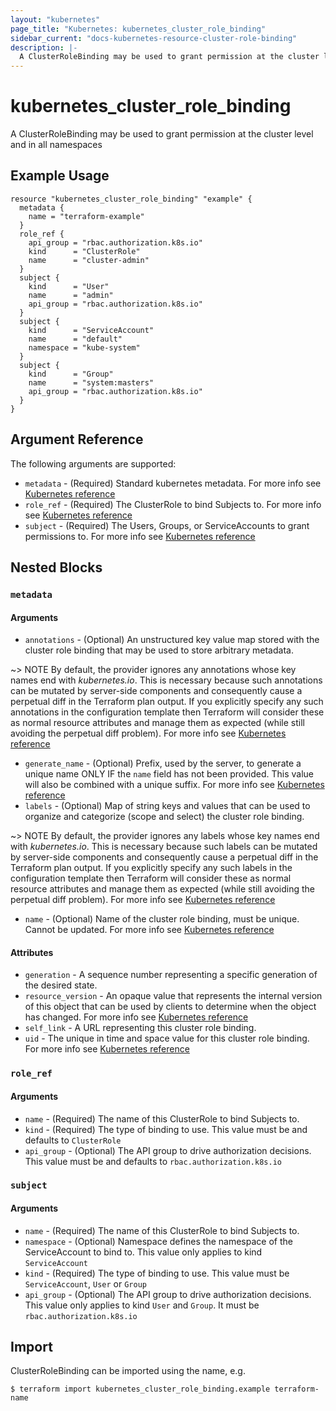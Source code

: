 ```yaml
---
layout: "kubernetes"
page_title: "Kubernetes: kubernetes_cluster_role_binding"
sidebar_current: "docs-kubernetes-resource-cluster-role-binding"
description: |-
  A ClusterRoleBinding may be used to grant permission at the cluster level and in all namespaces.
---
```


# kubernetes_cluster_role_binding

A ClusterRoleBinding may be used to grant permission at the cluster level and in all namespaces


## Example Usage

```hcl
resource "kubernetes_cluster_role_binding" "example" {
  metadata {
    name = "terraform-example"
  }
  role_ref {
    api_group = "rbac.authorization.k8s.io"
    kind      = "ClusterRole"
    name      = "cluster-admin"
  }
  subject {
    kind      = "User"
    name      = "admin"
    api_group = "rbac.authorization.k8s.io"
  }
  subject {
    kind      = "ServiceAccount"
    name      = "default"
    namespace = "kube-system"
  }
  subject {
    kind      = "Group"
    name      = "system:masters"
    api_group = "rbac.authorization.k8s.io"
  }
}
```

## Argument Reference

The following arguments are supported:

* `metadata` - (Required) Standard kubernetes metadata. For more info see [Kubernetes reference](https://github.com/kubernetes/community/blob/master/contributors/devel/sig-architecture/api-conventions.md#metadata)
* `role_ref` - (Required) The ClusterRole to bind Subjects to. For more info see [Kubernetes reference](https://kubernetes.io/docs/admin/authorization/rbac/#rolebinding-and-clusterrolebinding)
* `subject` - (Required) The Users, Groups, or ServiceAccounts to grant permissions to. For more info see [Kubernetes reference](https://kubernetes.io/docs/admin/authorization/rbac/#referring-to-subjects)


## Nested Blocks

### `metadata`

#### Arguments

* `annotations` - (Optional) An unstructured key value map stored with the cluster role binding that may be used to store arbitrary metadata. 

~> NOTE By default, the provider ignores any annotations whose key names end with *kubernetes.io*. This is necessary because such annotations can be mutated by server-side components and consequently cause a perpetual diff in the Terraform plan output. If you explicitly specify any such annotations in the configuration template then Terraform will consider these as normal resource attributes and manage them as expected (while still avoiding the perpetual diff problem). For more info see [Kubernetes reference](http://kubernetes.io/docs/user-guide/annotations)
* `generate_name` - (Optional) Prefix, used by the server, to generate a unique name ONLY IF the `name` field has not been provided. This value will also be combined with a unique suffix. For more info see [Kubernetes reference](https://github.com/kubernetes/community/blob/master/contributors/devel/sig-architecture/api-conventions.md#idempotency)
* `labels` - (Optional) Map of string keys and values that can be used to organize and categorize (scope and select) the cluster role binding. 

~> NOTE By default, the provider ignores any labels whose key names end with *kubernetes.io*. This is necessary because such labels can be mutated by server-side components and consequently cause a perpetual diff in the Terraform plan output. If you explicitly specify any such labels in the configuration template then Terraform will consider these as normal resource attributes and manage them as expected (while still avoiding the perpetual diff problem). For more info see [Kubernetes reference](http://kubernetes.io/docs/user-guide/labels)
* `name` - (Optional) Name of the cluster role binding, must be unique. Cannot be updated. For more info see [Kubernetes reference](http://kubernetes.io/docs/user-guide/identifiers#names)

#### Attributes

* `generation` - A sequence number representing a specific generation of the desired state.
* `resource_version` - An opaque value that represents the internal version of this object that can be used by clients to determine when the object has changed. For more info see [Kubernetes reference](https://github.com/kubernetes/community/blob/master/contributors/devel/sig-architecture/api-conventions.md#concurrency-control-and-consistency)
* `self_link` - A URL representing this cluster role binding.
* `uid` - The unique in time and space value for this cluster role binding. For more info see [Kubernetes reference](http://kubernetes.io/docs/user-guide/identifiers#uids)

### `role_ref`

#### Arguments

* `name` - (Required) The name of this ClusterRole to bind Subjects to.
* `kind` - (Required) The type of binding to use. This value must be and defaults to `ClusterRole`
* `api_group` - (Optional) The API group to drive authorization decisions. This value must be and defaults to `rbac.authorization.k8s.io`

### `subject`

#### Arguments

* `name` - (Required) The name of this ClusterRole to bind Subjects to.
* `namespace` - (Optional) Namespace defines the namespace of the ServiceAccount to bind to. This value only applies to kind `ServiceAccount`
* `kind` - (Required) The type of binding to use. This value must be `ServiceAccount`, `User` or `Group`
* `api_group` - (Optional) The API group to drive authorization decisions. This value only applies to kind `User` and `Group`. It must be `rbac.authorization.k8s.io`

## Import

ClusterRoleBinding can be imported using the name, e.g.

```
$ terraform import kubernetes_cluster_role_binding.example terraform-name
```
